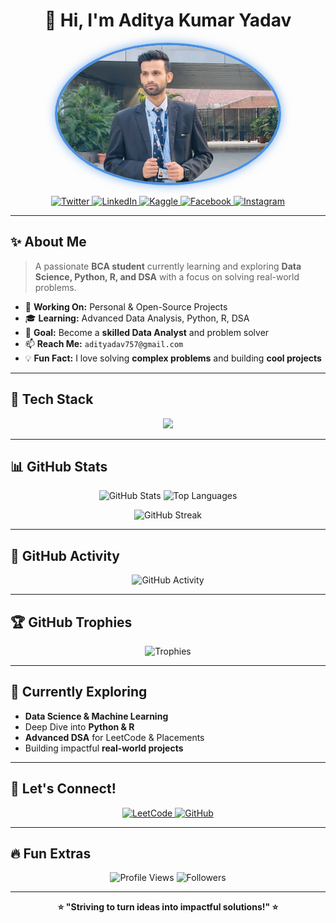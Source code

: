 <!-- Header Section -->
<h1 align="center">👋 Hi, I'm Aditya Kumar Yadav</h1>

<p align="center">
  <img src="https://raw.githubusercontent.com/adityadav-01/adityadav-01/main/GitHub-Profile/1732890994588.jpg" 
       alt="Aditya Kumar Yadav" 
       height="220" 
       style="border-radius: 50%; border: 4px solid #4A90E2; box-shadow: 0px 0px 15px rgba(74, 144, 226, 0.7);" />
</p>

<p align="center">
  <a href="https://x.com/adityadav_01?t=o3ubTGyNx8v-KFTN6IIqLg&s=09" target="_blank">
    <img src="https://img.shields.io/badge/Twitter-1DA1F2?style=for-the-badge&logo=twitter&logoColor=white" alt="Twitter"/>
  </a>
  <a href="https://www.linkedin.com/in/aditya-kumar-yadav-8b904b285" target="_blank">
    <img src="https://img.shields.io/badge/LinkedIn-0077B5?style=for-the-badge&logo=linkedin&logoColor=white" alt="LinkedIn"/>
  </a>
  <a href="https://www.kaggle.com/adityadav8181" target="_blank">
    <img src="https://img.shields.io/badge/Kaggle-20BEFF?style=for-the-badge&logo=kaggle&logoColor=white" alt="Kaggle"/>
  </a>
  <a href="https://www.facebook.com/share/1AHcUbtSr4/" target="_blank">
    <img src="https://img.shields.io/badge/Facebook-1877F2?style=for-the-badge&logo=facebook&logoColor=white" alt="Facebook"/>
  </a>
  <a href="https://instagram.com/adityadav_01" target="_blank">
    <img src="https://img.shields.io/badge/Instagram-E4405F?style=for-the-badge&logo=instagram&logoColor=white" alt="Instagram"/>
  </a>
</p>

---

## ✨ About Me  
> A passionate **BCA student** currently learning and exploring **Data Science, Python, R, and DSA** with a focus on solving real-world problems.  

- 🔭 **Working On:** Personal & Open-Source Projects  
- 🎓 **Learning:** Advanced Data Analysis, Python, R, DSA  
- 🎯 **Goal:** Become a **skilled Data Analyst** and problem solver  
- 📫 **Reach Me:** `adityadav757@gmail.com`  
- 💡 **Fun Fact:** I love solving **complex problems** and building **cool projects**  

---

## 🚀 Tech Stack
<p align="center">
  <img src="https://skillicons.dev/icons?i=cpp,python,r,java,js,html,css,react,nodejs,mongodb,mysql,bootstrap,git,github" />
</p>

---

## 📊 GitHub Stats
<p align="center">
  <img src="https://github-readme-stats.vercel.app/api?username=adityadav-01&show_icons=true&theme=tokyonight&hide_border=true" height="150" alt="GitHub Stats" />
  <img src="https://github-readme-stats.vercel.app/api/top-langs/?username=adityadav-01&layout=compact&theme=tokyonight&hide_border=true" height="150" alt="Top Languages"/>
</p>

<p align="center">
  <img src="https://github-readme-streak-stats.herokuapp.com/?user=adityadav-01&theme=tokyonight&hide_border=true" height="150" alt="GitHub Streak"/>
</p>

---

## 🧠 GitHub Activity
<p align="center">
  <img src="https://github-profile-summary-cards.vercel.app/api/cards/profile-details?username=adityadav-01&theme=tokyonight" alt="GitHub Activity"/>
</p>

---

## 🏆 GitHub Trophies
<p align="center">
  <img src="https://github-profile-trophy.vercel.app/?username=adityadav-01&theme=radical&no-frame=true&margin-w=15&row=1&column=6" alt="Trophies"/>
</p>

---

## 🌱 Currently Exploring
- **Data Science & Machine Learning**
- Deep Dive into **Python & R**
- **Advanced DSA** for LeetCode & Placements
- Building impactful **real-world projects**

---

## 🤝 Let's Connect!
<p align="center">
  <a href="https://leetcode.com/u/adityadav-01/" target="_blank">
    <img src="https://img.shields.io/badge/LeetCode-FFA116?style=for-the-badge&logo=leetcode&logoColor=white" alt="LeetCode"/>
  </a>
  <a href="https://github.com/adityadav-01" target="_blank">
    <img src="https://img.shields.io/badge/GitHub-333?style=for-the-badge&logo=github&logoColor=white" alt="GitHub"/>
  </a>
</p>

---

## 🔥 Fun Extras
<p align="center">
  <img src="https://komarev.com/ghpvc/?username=adityadav-01&color=blueviolet&style=flat-square" alt="Profile Views"/>
  <img src="https://img.shields.io/github/followers/adityadav-01?label=Followers&style=flat-square&color=blueviolet" alt="Followers"/>
</p>

---

<p align="center">
  <b>⭐ "Striving to turn ideas into impactful solutions!" ⭐</b>
</p>
